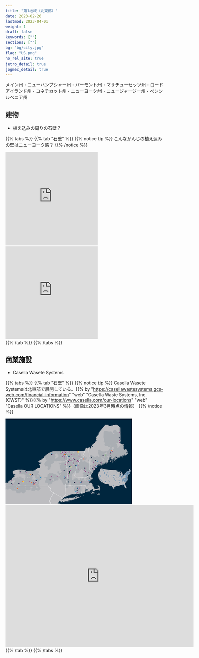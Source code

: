 ```yaml
---
title: "第1地域（北東部）"
date: 2023-02-26
lastmod: 2023-04-01
weight: 1
draft: false
keywords: [""]
sections: [""]
bg: "bg/city.jpg"
flag: "US.png"
no_rel_site: true
jetro_detail: true
jogmec_detail: true
---
```



<div class="main-desciption country-description">
    メイン州・ニューハンプシャー州・バーモント州・マサチューセッツ州・ロードアイランド州・コネチカット州・ニューヨーク州・ニュージャージー州・ペンシルベニア州
</div>


<div class="main-desciption country-description">
    <h2 class="section-title">建物</h2>
    <ul class="rule-list">
        <li class="no-evidence">植え込みの周りの石壁？</li>
    </ul>
</div>

{{% tabs  %}}
{{% tab "石壁" %}}
{{% notice tip %}}
こんなかんじの植え込みの壁はニューヨーク感？
{{% /notice %}}

<div class="googlemap-if">
<iframe src="https://www.google.com/maps/embed?pb=!4v1682682588644!6m8!1m7!1sU9I82vccl0iX_k7WeYRI3g!2m2!1d41.02449166162386!2d-73.66939756248422!3f338.45132945054974!4f-17.650546502736688!5f0.7820865974627469" width="295" height="295" style="border:0;" allowfullscreen="" loading="lazy" referrerpolicy="no-referrer-when-downgrade"></iframe>
<iframe src="https://www.google.com/maps/embed?pb=!4v1682728888664!6m8!1m7!1s0op6T9Mb4_gOR8hDwPQcwg!2m2!1d40.89240924986107!2d-73.89840863555615!3f336.4086403830955!4f-15.46467899916857!5f1.7423236802170217" width="295" height="295" style="border:0;" allowfullscreen="" loading="lazy" referrerpolicy="no-referrer-when-downgrade"></iframe>
</div>
{{% /tab %}}
{{% /tabs %}}

<div class="main-desciption country-description">
    <h2 class="section-title">商業施設</h2>
    <ul class="rule-list">
        <li class="no-evidence">Casella Wasete Systems</li>
    </ul>
</div>

{{% tabs  %}}
{{% tab "石壁" %}}
{{% notice tip %}}
Casella Wasete Systemsは北東部で展開している。{{% by "https://casellawastesystems.gcs-web.com/financial-information" "web" "Casella Waste Systems, Inc. (CWST)" %}}{{% by "https://www.casella.com/our-locations" "web" "Casella OUR LOCATIONS" %}}（画像は2023年3月時点の情報）
{{% /notice %}}

<div class="googlemap-if">
<img src="2023-04-29-09-46-18.png" width="80%">
</div>

<div class="googlemap-if">
<iframe src="https://www.google.com/maps/embed?pb=!4v1682730186993!6m8!1m7!1si-JwTFhu6-cdO6nQHJ4dLg!2m2!1d43.31403220136838!2d-73.63153295562266!3f194.38243940414054!4f-9.516367790864962!5f3.325193203789971" width="600" height="450" style="border:0;" allowfullscreen="" loading="lazy" referrerpolicy="no-referrer-when-downgrade"></iframe>
</div>
{{% /tab %}}
{{% /tabs %}}